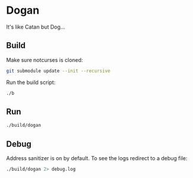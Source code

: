 # Dogan

It's like Catan but Dog...

## Build

Make sure notcurses is cloned:

```bash
git submodule update --init --recursive
```

Run the build script:

```bash
./b
```

## Run

```bash
./build/dogan
```

## Debug

Address sanitizer is on by default.
To see the logs redirect to a debug file:

```bash
./build/dogan 2> debug.log
```


